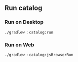 ## Run catalog

### Run on Desktop

`./gradlew :catalog:run`

### Run on Web

`./gradlew :catalog:jsBrowserRun`
